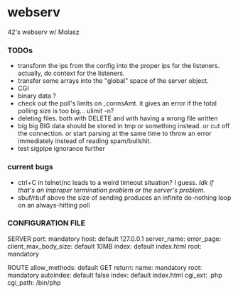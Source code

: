 # webserv
42's webserv w/ Molasz

### TODOs

* transform the ips from the config into the proper ips for the listeners. actually, do context for the listeners.
* transfer some arrays into the "global" space of the server object.
* CGI
* binary data ?
* check out the poll's limits on \_connsAmt. it gives an error if the total polling size is too big... ulimit -n?
* deleting files. both with DELETE and with having a wrong file written
* big big BIG data should be stored in tmp or something instead. or cut off the connection. or start parsing at the same time to throw an error immediately instead of reading spam/bullshit.
* test sigpipe ignorance further

### current bugs

* ctrl+C in telnet/nc leads to a weird timeout situation? I guess. *Idk if that's an improper termination problem or the server's problem.*
* sbuf/rbuf above the size of sending produces an infinite do-nothing loop on an always-hitting poll

### CONFIGURATION FILE

SERVER
port: mandatory
host: default 127.0.0.1
server_name:
error_page:
client_max_body_size: default 10MB
index: default index.html
root: mandatory

ROUTE
allow_methods: default GET
return:
name: mandatory
root: mandatory
autoindex: default false
index: default index.html
cgi_ext: .php
cgi_path: /bin/php
